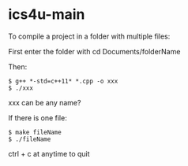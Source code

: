 # ics4u-main

To compile a project in a folder with multiple files:

First enter the folder with cd Documents/folderName

Then: 

```
$ g++ *-std=c++11* *.cpp -o xxx
$ ./xxx
```
xxx can be any name?

If there is one file:

``` 
$ make fileName
$ ./fileName
```

ctrl + c at anytime to quit
